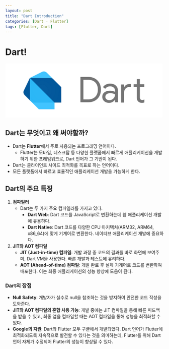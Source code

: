 ```yaml
---
layout: post
title: "Dart Introduction"
categories: [Dart · Flutter]
tags: [Flutter, Dart]
---
```


# Dart!

<img src="/assets/img/dart.png" alt="dart" width="500"/>

## Dart는 무엇이고 왜 써야할까?

- Dart는 **Flutter**에서 주로 사용되는 프로그래밍 언어이다.
  - Flutter는 모바일, 데스크탑 등 다양한 플랫폼에서 빠르게 애플리케이션을 개발하기 위한 프레임워크로, Dart 언어가 그 기반이 된다.
- Dart는 클라이언트 사이드 최적화를 목표로 하는 언어이다.
- 모든 플랫폼에서 빠르고 효율적인 애플리케이션 개발을 가능하게 한다.

## Dart의 주요 특징

1. **컴파일러**
   - Dart는 두 가지 주요 컴파일러를 가지고 있다.
     - **Dart Web**: Dart 코드를 JavaScript로 변환하는데 웹 애플리케이션 개발에 유용하다.
     - **Dart Native**: Dart 코드를 다양한 CPU 아키텍처(ARM32, ARM64, x86_64)에 맞게 기계어로 변환한다. 네이티브 애플리케이션 개발에 중요하다.
2. **JIT와 AOT 컴파일**
   - **JIT (Just-in-time) 컴파일**: 개발 과정 중 코드의 결과를 바로 화면에 보여주며, Dart VM을 사용한다. 빠른 개발과 테스트에 유리하다.
   - **AOT (Ahead-of-time) 컴파일**: 개발 완료 후 실제 기계어로 코드를 변환하여 배포한다. 이는 최종 애플리케이션의 성능 향상에 도움이 된다.

### Dart의 장점

- **Null Safety**: 개발자가 실수로 null을 참조하는 것을 방지하여 안전한 코드 작성을 도와준다.
- **JIT와 AOT 컴파일의 혼합 사용 가능**: 개발 중에는 JIT 컴파일을 통해 빠른 피드백을 받을 수 있고, 최종 앱을 컴파일할 때는 AOT 컴파일을 통해 성능을 최적화할 수 있다.
- **Google의 지원**: Dart와 Flutter 모두 구글에서 개발되었다. Dart 언어가 Flutter에 최적화되도록 지속적으로 발전할 수 있다는 것을 의미하는데, Flutter를 위해 Dart 언어 자체가 수정되어 Flutter의 성능이 향상될 수 있다.
